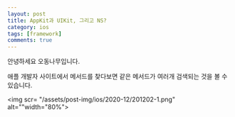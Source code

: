 ```yaml
---
layout: post
title: AppKit과 UIKit, 그리고 NS?
category: ios
tags: [framework]
comments: true
---
```


안녕하세요 오동나무입니다.

애플 개발자 사이트에서 메서드를 찾다보면 같은 메서드가 여러개 검색되는 것을 볼 수 있습니다.

<img scr= "/assets/post-img/ios/2020-12/201202-1.png" alt=""width="80%">
